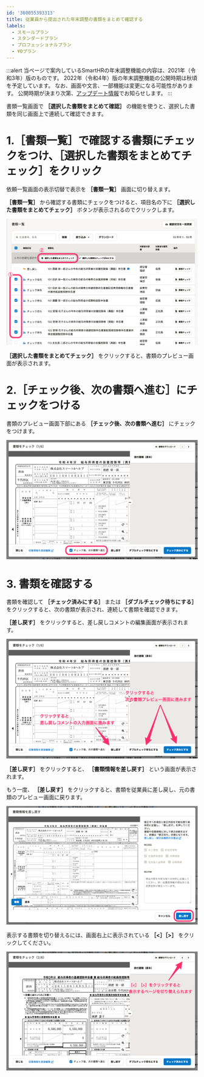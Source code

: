 ```yaml
---
id: '360055393313'
title: 従業員から提出された年末調整の書類をまとめて確認する
labels:
  - スモールプラン
  - スタンダードプラン
  - プロフェッショナルプラン
  - ¥0プラン
---
```

:::alert
当ページで案内しているSmartHRの年末調整機能の内容は、2021年（令和3年）版のものです。
2022年（令和4年）版の年末調整機能の公開時期は秋頃を予定しています。
なお、画面や文言、一部機能は変更になる可能性があります。
公開時期が決まり次第、[アップデート情報](https://smarthr.jp/update)でお知らせします。
:::

書類一覧画面で **［選択した書類をまとめて確認］** の機能を使うと、選択した書類を同じ画面上で連続して確認できます。

# 1.［書類一覧］で確認する書類にチェックをつけ、［選択した書類をまとめてチェック］をクリック

依頼一覧画面の表示切替で表示を **［書類一覧］** 画面に切り替えます。

 **［書類一覧］** から確認する書類にチェックをつけると、項目名の下に **［選択した書類をまとめてチェック］** ボタンが表示されるのでクリックします。

![](./00________SmartHR____________.png)

 **［選択した書類をまとめてチェック］** をクリックすると、書類のプレビュー画面が表示されます。

# 2.［チェック後、次の書類へ進む］にチェックをつける

書類のプレビュー画面下部にある **［チェック後、次の書類へ進む］** にチェックをつけます。

![](./01________SmartHR____________.png)

# 3\. 書類を確認する

書類を確認して **［チェック済みにする］** または **［ダブルチェック待ちにする］** をクリックすると、次の書類が表示され、連続して書類を確認できます。

 **［差し戻す］** をクリックすると、差し戻しコメントの編集画面が表示されます。

![](./02________SmartHR____________.png)

 **［差し戻す］** をクリックすると、 **［書類情報を差し戻す］** という画面が表示されます。

もう一度、 **［差し戻す］** をクリックすると、書類を従業員に差し戻し、元の書類のプレビュー画面に戻ります。

![](./03________SmartHR____________.png)

表示する書類を切り替えるには、画面右上に表示されている **［<］［>］** をクリックしてください。

![](./04________SmartHR____________.png)
